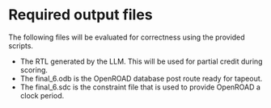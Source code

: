 # Required output files

The following files will be evaluated for correctness using the provided scripts. 
- The RTL generated by the LLM. This will be used for partial credit during scoring. 
- The final_6.odb is the OpenROAD database post route ready for tapeout. 
- The final_6.sdc is the constraint file that is used to provide OpenROAD a clock period.
